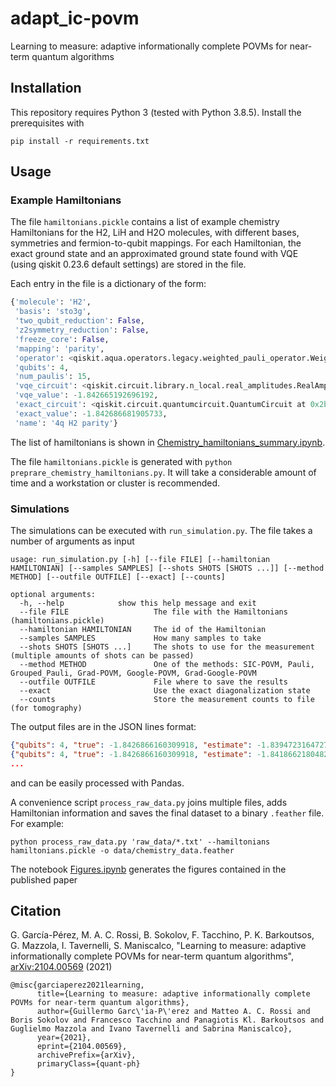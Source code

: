 # adapt_ic-povm
Learning to measure: adaptive informationally complete POVMs for near-term quantum algorithms


## Installation
This repository requires Python 3 (tested with Python 3.8.5). Install the prerequisites with

```
pip install -r requirements.txt
```

## Usage

### Example Hamiltonians

The file `hamiltonians.pickle` contains a list of example chemistry Hamiltonians for the H2, LiH and H2O molecules,
with different bases, symmetries and fermion-to-qubit mappings. For each Hamiltonian, the exact ground state and an approximated
ground state found with VQE (using qiskit 0.23.6 default settings) are stored in the file.

Each entry in the file is a dictionary of the form:

```python
{'molecule': 'H2',
 'basis': 'sto3g',
 'two_qubit_reduction': False,
 'z2symmetry_reduction': False,
 'freeze_core': False,
 'mapping': 'parity',
 'operator': <qiskit.aqua.operators.legacy.weighted_pauli_operator.WeightedPauliOperator at 0x2b3a9078b9a0>,
 'qubits': 4,
 'num_paulis': 15,
 'vqe_circuit': <qiskit.circuit.library.n_local.real_amplitudes.RealAmplitudes at 0x2b3a8febd970>,
 'vqe_value': -1.842665192696192,
 'exact_circuit': <qiskit.circuit.quantumcircuit.QuantumCircuit at 0x2b3a8f0747f0>,
 'exact_value': -1.842686681905733,
 'name': '4q H2 parity'}
 ```

The list of hamiltonians is shown in [Chemistry_hamiltonians_summary.ipynb](./Chemistry_hamiltonians_summary.ipynb).

The file `hamiltonians.pickle` is generated with `python preprare_chemistry_hamiltonians.py`. It will take a considerable amount of time and a workstation or cluster is recommended.

### Simulations

The simulations can be executed with `run_simulation.py`. The file takes a number of arguments as input

```
usage: run_simulation.py [-h] [--file FILE] [--hamiltonian HAMILTONIAN] [--samples SAMPLES] [--shots SHOTS [SHOTS ...]] [--method METHOD] [--outfile OUTFILE] [--exact] [--counts]

optional arguments:
  -h, --help            show this help message and exit
  --file FILE                   The file with the Hamiltonians (hamiltonians.pickle)
  --hamiltonian HAMILTONIAN     The id of the Hamiltonian
  --samples SAMPLES             How many samples to take
  --shots SHOTS [SHOTS ...]     The shots to use for the measurement (multiple amounts of shots can be passed)
  --method METHOD               One of the methods: SIC-POVM, Pauli, Grouped_Pauli, Grad-POVM, Google-POVM, Grad-Google-POVM
  --outfile OUTFILE             File where to save the results
  --exact                       Use the exact diagonalization state
  --counts                      Store the measurement counts to file (for tomography)
  ```

The output files are in the JSON lines format:

```json
{"qubits": 4, "true": -1.8426866160309918, "estimate": -1.8394723164727411, "estimated_error": 0.01613556904575243, "error": 0.0032142995582506995, "circuits": 15, "shots_per_circuit": 66, "shots": 990, "time_qc": 2.879150152206421, "time_post": 0.5117971897125244, "method": "Pauli", "counts": null, "name": "4q H2 jordan_wigner", "commit": "d59fe99", "exact_ground_state": false, "id": "MzZya4nhC6fQdvZsob332H", "timestamp": 1625040177.894622}
{"qubits": 4, "true": -1.8426866160309918, "estimate": -1.8418662180482184, "estimated_error": 0.01523071106596722, "error": 0.0008203979827734464, "circuits": 15, "shots_per_circuit": 66, "shots": 990, "time_qc": 2.938889980316162, "time_post": 0.522057294845581, "method": "Pauli", "counts": null, "name": "4q H2 jordan_wigner", "commit": "d59fe99", "exact_ground_state": false, "id": "Xd9n4GGivADMxi8fT6CuZJ", "timestamp": 1625040177.956557}
...
```

and can be easily processed with Pandas.

A convenience script `process_raw_data.py` joins multiple files, adds Hamiltonian information and saves the final dataset to a binary `.feather` file. For example:

```
python process_raw_data.py 'raw_data/*.txt' --hamiltonians hamiltonians.pickle -o data/chemistry_data.feather
```

The notebook [Figures.ipynb](./Figures.ipynb) generates the figures contained in the published paper

## Citation

G. García-Pérez, M. A. C. Rossi, B. Sokolov, F. Tacchino, P. K. Barkoutsos, G. Mazzola, I. Tavernelli, S. Maniscalco, "Learning to measure: adaptive informationally complete POVMs for near-term quantum algorithms", [arXiv:2104.00569](https://arxiv.org/abs/2104.00569) (2021)

```
@misc{garciaperez2021learning,
      title={Learning to measure: adaptive informationally complete POVMs for near-term quantum algorithms},
      author={Guillermo Garc\'ia-P\'erez and Matteo A. C. Rossi and Boris Sokolov and Francesco Tacchino and Panagiotis Kl. Barkoutsos and Guglielmo Mazzola and Ivano Tavernelli and Sabrina Maniscalco},
      year={2021},
      eprint={2104.00569},
      archivePrefix={arXiv},
      primaryClass={quant-ph}
}
```